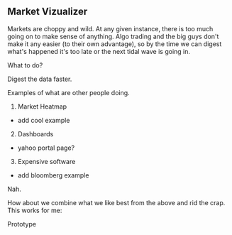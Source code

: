 ## Market Vizualizer ##

Markets are choppy and wild. At any given instance, there is too much going on to make sense of anything.
Algo trading and the big guys don't make it any easier (to their own advantage), so by the time we can digest what's happened it's too late or the next tidal wave is going in.

What to do?

Digest the data faster.

Examples of what are other people doing.

1) Market Heatmap
- add cool example

2) Dashboards
- yahoo portal page?

3) Expensive software
- add bloomberg example

Nah.

How about we combine what we like best from the above and rid the crap.
This works for me:

Prototype

